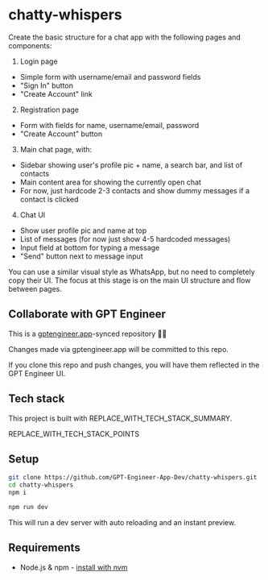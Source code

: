 # chatty-whispers

Create the basic structure for a chat app with the following pages and components:

1. Login page 
- Simple form with username/email and password fields
- "Sign In" button
- "Create Account" link

2. Registration page
- Form with fields for name, username/email, password
- "Create Account" button

3. Main chat page, with:
- Sidebar showing user's profile pic + name, a search bar, and list of contacts 
- Main content area for showing the currently open chat
- For now, just hardcode 2-3 contacts and show dummy messages if a contact is clicked

4. Chat UI
- Show user profile pic and name at top 
- List of messages (for now just show 4-5 hardcoded messages)
- Input field at bottom for typing a message 
- "Send" button next to message input

You can use a similar visual style as WhatsApp, but no need to completely copy their UI. The focus at this stage is on the main UI structure and flow between pages.

## Collaborate with GPT Engineer

This is a [gptengineer.app](https://gptengineer.app)-synced repository 🌟🤖

Changes made via gptengineer.app will be committed to this repo.

If you clone this repo and push changes, you will have them reflected in the GPT Engineer UI.

## Tech stack

This project is built with REPLACE_WITH_TECH_STACK_SUMMARY.

REPLACE_WITH_TECH_STACK_POINTS

## Setup

```sh
git clone https://github.com/GPT-Engineer-App-Dev/chatty-whispers.git
cd chatty-whispers
npm i
```

```sh
npm run dev
```

This will run a dev server with auto reloading and an instant preview.

## Requirements

- Node.js & npm - [install with nvm](https://github.com/nvm-sh/nvm#installing-and-updating)
